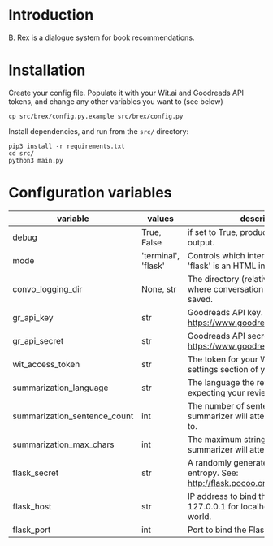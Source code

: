 # Introduction
B. Rex is a dialogue system for book recommendations.

# Installation
Create your config file. Populate it with your Wit.ai and Goodreads API
tokens, and change any other variables you want to (see below)

```
cp src/brex/config.py.example src/brex/config.py
```

Install dependencies, and run from the `src/` directory:

```
pip3 install -r requirements.txt
cd src/
python3 main.py
```

# Configuration variables

| variable                     | values              | description                                                                                 |
|------------------------------|---------------------|---------------------------------------------------------------------------------------------|
| debug                        | True, False         | if set to True, produces more logging output.                                               |
| mode                         | 'terminal', 'flask' | Controls which interface is used. 'flask' is an HTML interface.                             |
| convo_logging_dir            | None, str           | The directory (relative to main.py) where conversation logs should be saved.                |
| gr_api_key                   | str                 | Goodreads API key. Obtained from https://www.goodreads.com/api/keys                         |
| gr_api_secret                | str                 | Goodreads API secret. Obtained from https://www.goodreads.com/api/keys                      |
| wit_access_token             | str                 | The token for your Wit.ai app. See the settings section of your app.                        |
| summarization_language       | str                 | The language the review summarizer is expecting your review to be in.                       |
| summarization_sentence_count | int                 | The number of sentences the summarizer will attempt to summarize to.                        |
| summarization_max_chars      | int                 | The maximum string length the summarizer will attempt to be under.                          |
| flask_secret                 | str                 | A randomly generated string with high entropy. See: http://flask.pocoo.org/docs/1.0/config/ |
| flask_host                   | str                 | IP address to bind the Flask app to. 127.0.0.1 for localhost, 0.0.0.0 for the world.        |
| flask_port                   | int                 | Port to bind the Flask app to.                                                              |
